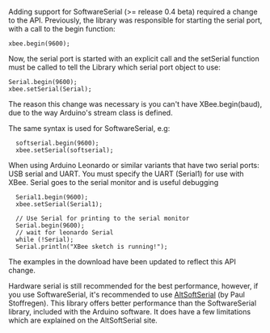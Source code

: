 Adding support for SoftwareSerial (>= release 0.4 beta) required a change to the API. Previously, the library was responsible for starting the serial port, with a call to the begin function:

```
xbee.begin(9600);
```

Now, the serial port is started with an explicit call and the setSerial function must be called to tell the Library which serial port object to use:

```
Serial.begin(9600);
xbee.setSerial(Serial);
```

The reason this change was necessary is you can't have XBee.begin(baud), due to the way Arduino's stream class is defined.

The same syntax is used for SoftwareSerial, e.g:

```
  softserial.begin(9600);
  xbee.setSerial(softserial);
```

When using Arduino Leonardo or similar variants that have two serial ports: USB serial and UART. You must specify the UART (Serial1) for use with XBee. Serial goes to the serial monitor and is useful debugging

```
  Serial1.begin(9600);
  xbee.setSerial(Serial1);

  // Use Serial for printing to the serial monitor
  Serial.begin(9600);
  // wait for leonardo Serial
  while (!Serial);
  Serial.println("XBee sketch is running!");
```

The examples in the download have been updated to reflect this API change.

Hardware serial is still recommended for the best performance, however, if you use SoftwareSerial, it's recommended to use [AltSoftSerial](http://www.pjrc.com/teensy/td_libs_AltSoftSerial.html) (by Paul Stoffregen). This library offers better performance than the SoftwareSerial library, included with the Arduino software. It does have a few limitations which are explained on the AltSoftSerial site.